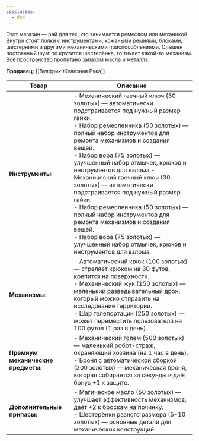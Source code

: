 ```yaml
---
cssclasses:
  - dnd
---
```

Этот магазин — рай для тех, кто занимается ремеслом или механикой. Внутри стоят полки с инструментами, кожаными ремнями, блоками, шестернями и другими механическими приспособлениями. Слышен постоянный шум: то крутится шестерёнка, то тикает какой-то механизм. Всё пространство пропитано запахом масла и металла.

**Продавец:**  [[Вулфрик Железная Рука]]


| Товар                              | Описание                                                                                                                                                                                                                                                                                                                                                                                                                                                                                                                                                                                                   |
| ---------------------------------- | ---------------------------------------------------------------------------------------------------------------------------------------------------------------------------------------------------------------------------------------------------------------------------------------------------------------------------------------------------------------------------------------------------------------------------------------------------------------------------------------------------------------------------------------------------------------------------------------------------------- |
| **Инструменты:**                   | - Механический гаечный ключ (30 золотых) — автоматически подстраивается под нужный размер гайки.<br>- Набор ремесленника (50 золотых) — полный набор инструментов для ремонта механизмов и создания вещей.<br>- Набор вора (75 золотых) — улучшенный набор отмычек, крюков и инструментов для взлома.- Механический гаечный ключ (30 золотых) — автоматически подстраивается под нужный размер гайки.<br>- Набор ремесленника (50 золотых) — полный набор инструментов для ремонта механизмов и создания вещей.<br>- Набор вора (75 золотых) — улучшенный набор отмычек, крюков и инструментов для взлома. |
| **Механизмы:**                     | - Автоматический крюк (100 золотых) — стреляет крюком на 30 футов, крепится на поверхности.<br>- Механический жук (150 золотых) — маленький разведывательный дрон, который можно отправить на исследование территории.<br>- Шар телепортации (250 золотых) — может переместить пользователя на 100 футов (1 раз в день).                                                                                                                                                                                                                                                                                   |
| **Премиум механические предметы:** | - Механический голем (500 золотых) — маленький робот-страж, охраняющий хозяина (на 1 час в день).<br>- Броня с автоматической сборкой (300 золотых) — механическая броня, которая собирается за секунды и даёт бонус +1 к защите.                                                                                                                                                                                                                                                                                                                                                                          |
| **Дополнительные припасы:**        | - Магическое масло (50 золотых) — улучшает эффективность механизмов, даёт +2 к броскам на починку.<br>- Шестерёнки разного размера (5-10 золотых) — основные детали для механических конструкций.                                                                                                                                                                                                                                                                                                                                                                                                          |
